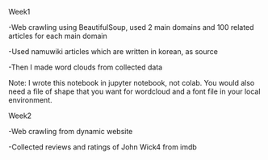 Week1

-Web crawling using BeautifulSoup, used 2 main domains and 100 related articles for each main domain 

-Used namuwiki articles which are written in korean, as source

-Then I made word clouds from collected data

Note: I wrote this notebook in jupyter notebook, not colab. You would also need a file of shape that you want for wordcloud and a font file in your local environment.


Week2

-Web crawling from dynamic website

-Collected reviews and ratings of John Wick4 from imdb

